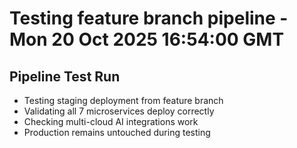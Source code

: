 # Testing feature branch pipeline - Mon 20 Oct 2025 16:54:00 GMT

## Pipeline Test Run
- Testing staging deployment from feature branch
- Validating all 7 microservices deploy correctly
- Checking multi-cloud AI integrations work
- Production remains untouched during testing
